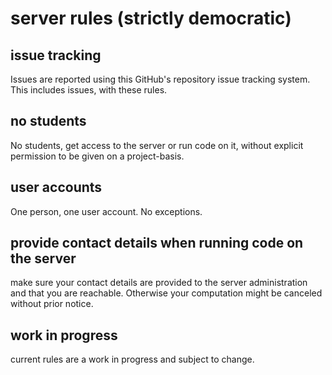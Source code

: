 # server rules (strictly democratic)
## issue tracking
Issues are reported using this GitHub's repository issue tracking system. This includes issues, with these rules.

## no students
No students, get access to the server or run code on it, without explicit permission to be given on a project-basis.

## user accounts
One person, one user account. No exceptions.

## provide contact details when running code on the server
make sure your contact details are provided to the server administration and that you are reachable. Otherwise your computation might be canceled without prior notice.

## work in progress
current rules are a work in progress and subject to change.
